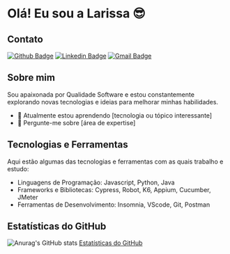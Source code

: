  # Olá! Eu sou a Larissa 😎
 
## Contato
[![Github Badge](https://img.shields.io/badge/-Github-000?style=flat-square&logo=Github&logoColor=white&link=https://github.com/Lrssplx)](https://github.com/Lrssplx)
[![Linkedin Badge](https://img.shields.io/badge/-LinkedIn-blue?style=flat-square&logo=Linkedin&logoColor=white&link=https://www.linkedin.com/in/lrssplx/)](https://www.linkedin.com/in/lrssplx/)
[![Gmail Badge](https://img.shields.io/badge/-Gmail-c14438?style=flat-square&logo=Gmail&logoColor=white&link=mailto:lrssplx@gmail.com)](mailto:lrssplx@gmail.com)


## Sobre mim

Sou apaixonada por Qualidade Software e estou constantemente explorando novas tecnologias e ideias para melhorar minhas habilidades.

- 🌱 Atualmente estou aprendendo [tecnologia ou tópico interessante]
- 💬 Pergunte-me sobre [área de expertise]

## Tecnologias e Ferramentas

Aqui estão algumas das tecnologias e ferramentas com as quais trabalho e estudo:

- Linguagens de Programação: Javascript, Python, Java
- Frameworks e Bibliotecas: Cypress, Robot, K6, Appium, Cucumber, JMeter
- Ferramentas de Desenvolvimento:  Insomnia, VScode, Git, Postman

## Estatísticas do GitHub

![Anurag's GitHub stats](https://github-readme-stats.vercel.app/api?username=lrssplx&show_icons=true&theme=dark)
[Estatísticas do GitHub](https://github-readme-stats.vercel.app/api?username=lrssplxo&show_icons=true&theme=dark)
 


 
 


 

